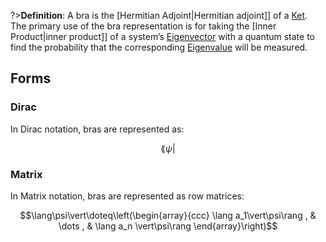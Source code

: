 ?>**Definition**: A bra is the [Hermitian Adjoint|Hermitian adjoint]] of a [Ket](/physics/Ket.md). The primary use of the bra representation is for taking the [Inner Product|inner product]] of a system’s [Eigenvector]($1) with a quantum state to find the probability that the corresponding [Eigenvalue](\$\1) will be measured.

## Forms
### Dirac
In Dirac notation, bras are represented as:

$$\lang\psi\vert$$

### Matrix
In Matrix notation, bras are represented as row matrices:

$$\lang\psi\vert\doteq\left(\begin{array}{ccc}
\lang a_1\vert\psi\rang , & \dots , & \lang a_n \vert\psi\rang \end{array}\right)$$
